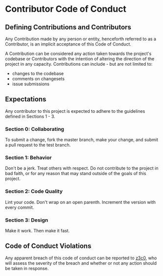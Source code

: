 # Contributor Code of Conduct

## Defining Contributions and Contributors

Any Contribution made by any person or entity, henceforth referred to as a Contributor,
is an implicit acceptance of this Code of Conduct.

A Contribution can be considered any action taken towards the project's
codebase or Contributors with the intention of altering the direction of the
project in any capacity. Contributions can include - but are not limited to:

- changes to the codebase
- comments on changesets
- issue submissions

## Expectations

Any contributor to this project is expected to adhere to the guidelines defined in Sections 1 - 3.

### **Section 0: Collaborating**

To submit a change, fork the master branch, make your change, and submit a pull request to the test branch.

### **Section 1: Behavior**

Don't be a jerk. Treat others with respect. Do not contribute to the project
in bad faith, or for any reason that may stand outside of the goals of this project.

### **Section 2: Code Quality**

Lint your code. Don't wrap on an open parenth. Increment the version with every commit.

### **Section 3: Design**

Make it work. Then make it fast.

## Code of Conduct Violations

Any apparent breach of this code of conduct can be reported to [z3c0](mailto:z3c0@21337.tech), who will assess the severity of the breach and whether or not any action should be taken in response.
